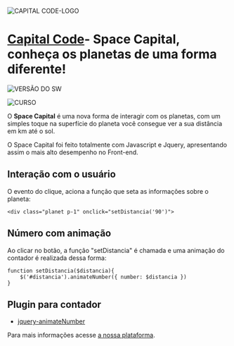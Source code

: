 ![CAPITAL CODE-LOGO](http://capitalcode.com.br/spacecapital.jpg)
 
# [Capital Code](http://capitalcode.com.br)- Space Capital, conheça os planetas de uma forma diferente! #
 
 
![VERSÃO DO SW](https://img.shields.io/badge/Spacel%20Capital--%20version-v.1.1.7-blue.svg)
 
![CURSO](https://img.shields.io/badge/Curso-01-orange.svg)
 
O **Space Capital** é uma nova forma de interagir com os planetas, com um simples toque na superfície do 
planeta você consegue ver a sua distância em km até o sol.
 
O Space Capital foi feito totalmente com Javascript e Jquery, apresentando assim o mais alto desempenho 
no Front-end.
 
## Interação com o usuário
 
O evento do clique, aciona a função que seta as informações sobre o planeta:
 
    <div class="planet p-1" onclick="setDistancia('90')">
 
##  Número com animação
 
Ao clicar no botão, a função "setDistancia" é chamada e uma animação do contador é realizada dessa forma:
 
    function setDistancia($distancia){
	    $('#distancia').animateNumber({ number: $distancia })
    }
 
## Plugin para contador
 
 -  [jquery-animateNumber](https://github.com/aishek/jquery-animateNumber)
 
 
Para mais informações acesse [a nossa plataforma](http://capitalcode.com.br).
